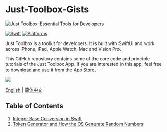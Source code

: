 # Just-Toolbox-Gists

![Just Toolbox: Essential Tools for Developers](https://github.com/user-attachments/assets/bd64e2b1-d2c5-4d36-ae05-d9d638b39129)

[![Swift](https://img.shields.io/badge/Swift-5.0_5.9-orange?style=flat-square)](https://img.shields.io/badge/Swift-5.0_5.9-Orange?style=flat-square)
[![Platforms](https://img.shields.io/badge/Platforms-macOS_iOS_watchOS_visionOS-yellowgreen?style=flat-square)](https://img.shields.io/badge/Platforms-macOS_iOS_watchOS_visionOS-yellowgreen?style=flat-square)

Just Toolbox is a toolkit for developers. It is built with SwiftUI and work across iPhone, iPad, Apple Watch, Mac and Vision Pro.

This GitHub repository contains some of the core code and principle tutorials of the Just Toolbox App. If you are interested in this app, feel free to download and use it from the [App Store](https://apps.apple.com/app/id6504505981).

[![](https://github.com/user-attachments/assets/e296e42f-56c0-4813-9297-f47a5bff3755)](https://apps.apple.com/app/id6504505981)

[English](README.md) | [简体中文](README_cn.md)

## Table of Contents

1. [Integer Base Conversion in Swift](en/IntegerBaseConversion.md)
2. [Token Generator and How the OS Generate Random Numbers](en/TokenGenerator.md)
